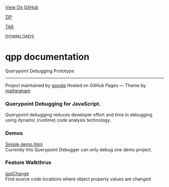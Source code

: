 [View On GitHub](https://github.com/google/qpp)

[ZIP](https://github.com/google/qpp/zipball/master)

[TAR](https://github.com/google/qpp/tarball/master)

DOWNLOADS

qpp documentation
=================

Querypoint Debugging Prototype

------------------------------------------------------------------------

<span class="credits left">Project maintained by [google](https://github.com/google)</span> <span class="credits right">Hosted on GitHub Pages — Theme by [mattgraham](http://twitter.com/#!/michigangraham)</span>

### Querypoint Debugging for JavaScript.

Querypoint debugging reduces developer effort and time in debugging using dynamic (runtime) code analysis technology.

### Demos

 [Simple demo.html](./test/LayoutTests/DocGen/demoSetup.html)   
Currently this Querypoint Debugger can only debug one demo project.

### Feature Walkthrus

 [lastChange](test/LayoutTests/DocGen/lastChange-walkthru.html)   
Find source code locations where object property values are changed
